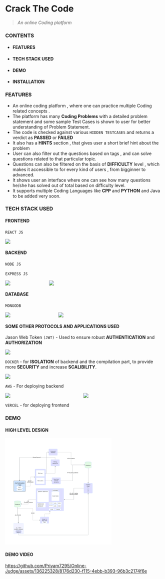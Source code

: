 
# Crack The Code
> _An online Coding platform_

### CONTENTS
* #### FEATURES
* #### TECH STACK USED
* #### DEMO
* #### INSTALLATION
  


### FEATURES
* An online coding platform , where one can practice multiple Coding related concepts .
* The platform has many **Coding Problems** with a detailed problem statement and some sample Test Cases is shown to user for better understanding of Problem Statement. 
* The code is checked against various ` HIDDEN TESTCASES ` and returns a verdict as **PASSED** or **FAILED**
* It also has a **HINTS** section , that gives user a short brief hint about the problem 
* User can also filter out the questions based on tags , and can solve questions related to that particular topic.
* Questions can also be filtered on the basis of **DIFFICULTY** level , which makes it accessible to for every kind of users , from bigginner to advanced.
* It shows user an interface where one can see how many questions he/she has solved out of total based on difficulty level.
* It supports multiple Coding Languages like **CPP** and **PYTHON** and Java to be added very soon.






### TECH STACK USED

#### FRONTEND 
`REACT JS`

<div style="display: flex;">
  <img src="https://github.com/Priyam7295/Online-Judge/assets/136225328/9fd4595f-7262-4f22-a3be-951a150bb938" width="160"  />
</div>

#### BACKEND
`NODE JS`

`EXPRESS JS`

<div style="display: flex;">
  <img src="https://github.com/Priyam7295/Online-Judge/assets/136225328/3373992d-bbbb-4c36-ac76-8ddcee9f9708" width="130" style="margin-right: 10px;" />
  <img src="https://github.com/Priyam7295/Online-Judge/assets/136225328/504463f3-034e-48dc-8605-5a0fc0ed9623" width="190" />
</div>


#### DATABASE
`MONGODB`

<div style="display: flex;">
  <img src="https://github.com/Priyam7295/Online-Judge/assets/136225328/ef3e9cbd-3512-4fc3-9720-bd109df53d9e" width="160" style="margin-right: 10px;" />
  <img src="https://github.com/Priyam7295/Online-Judge/assets/136225328/506071de-9eee-4743-9d5a-f913275b091e" width="130" />
</div>



#### SOME OTHER PROTOCOLS AND APPLICATIONS USED
Jason Web Token `(JWT)` - Used to ensure robust **AUTHENTICATION** and **AUTHORIZATION**

<div style="display: flex;">
  <img src="https://github.com/Priyam7295/Online-Judge/assets/136225328/f7b94d2a-00dd-4704-888d-28ede4a2e05d" width="250" />
</div>



`DOCKER` - for **ISOLATION** of backend and the compilation part, to provide more **SECURITY** and increase **SCALIBILITY**.

<div style="display: flex;">
  <img src="https://github.com/Priyam7295/Online-Judge/assets/136225328/2fd5777d-38bf-412f-baa0-fc443e8e2cb0" width="250" />
</div>


`AWS` - For deploying backend

<div style="display: flex;">
  <img src="https://github.com/Priyam7295/Online-Judge/assets/136225328/dd23a9cc-61db-46dd-ad75-08cc3a17af2d" width="250" />
  <img src="https://github.com/Priyam7295/Online-Judge/assets/136225328/a96e6536-33e5-4472-bca1-56a91413b70a" width="250" />
</div>



`VERCEL` - for deploying frontend


### DEMO
#### HIGH LEVEL DESIGN 


<img src="HLD.png" alt="Image Description" style="width:340px;">


#### DEMO VIDEO
https://github.com/Priyam7295/Online-Judge/assets/136225328/8176d230-f115-4ebb-b393-96b3c2174f6e









